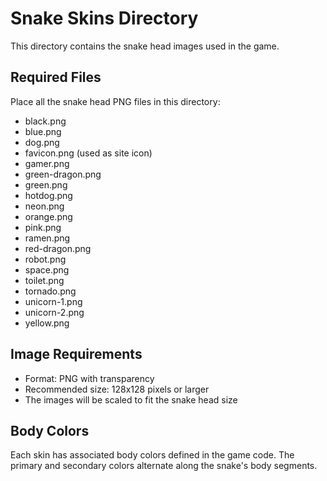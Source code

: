# Snake Skins Directory

This directory contains the snake head images used in the game.

## Required Files

Place all the snake head PNG files in this directory:

- black.png
- blue.png
- dog.png
- favicon.png (used as site icon)
- gamer.png
- green-dragon.png
- green.png
- hotdog.png
- neon.png
- orange.png
- pink.png
- ramen.png
- red-dragon.png
- robot.png
- space.png
- toilet.png
- tornado.png
- unicorn-1.png
- unicorn-2.png
- yellow.png

## Image Requirements

- Format: PNG with transparency
- Recommended size: 128x128 pixels or larger
- The images will be scaled to fit the snake head size

## Body Colors

Each skin has associated body colors defined in the game code. The primary and secondary colors alternate along the snake's body segments.